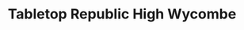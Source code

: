 ---
title: "Tabletop Republic High Wycombe"
url: /high-wycombe/tabletop-republic-high-wycombe/
shop: games
---